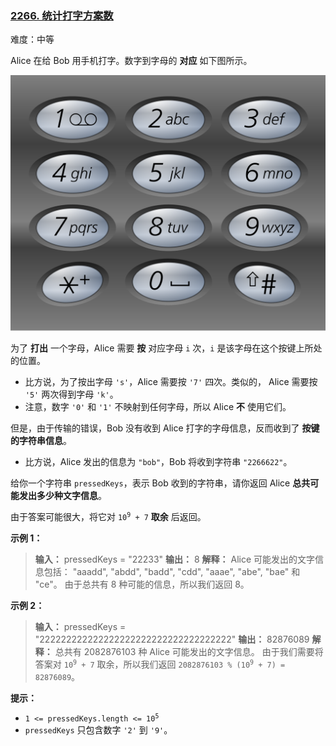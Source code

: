 ### [2266\. 统计打字方案数](https://leetcode.cn/problems/count-number-of-texts/)

难度：中等

Alice 在给 Bob 用手机打字。数字到字母的 **对应** 如下图所示。

![](./assets/img/Question2266.png)

为了 **打出** 一个字母，Alice 需要 **按** 对应字母 `i` 次，`i` 是该字母在这个按键上所处的位置。

- 比方说，为了按出字母 `'s'`，Alice 需要按 `'7'` 四次。类似的， Alice 需要按 `'5'` 两次得到字母  `'k'`。
- 注意，数字 `'0'` 和 `'1'` 不映射到任何字母，所以 Alice **不** 使用它们。

但是，由于传输的错误，Bob 没有收到 Alice 打字的字母信息，反而收到了 **按键的字符串信息**。

- 比方说，Alice 发出的信息为 `"bob"`，Bob 将收到字符串 `"2266622"`。

给你一个字符串 `pressedKeys`，表示 Bob 收到的字符串，请你返回 Alice **总共可能发出多少种文字信息**。

由于答案可能很大，将它对 <code>10<sup>9</sup> + 7</code> **取余** 后返回。

**示例 1：**

> **输入：** pressedKeys = "22233"
> **输出：** 8
> **解释：**
> Alice 可能发出的文字信息包括：
> "aaadd", "abdd", "badd", "cdd", "aaae", "abe", "bae" 和 "ce"。
> 由于总共有 8 种可能的信息，所以我们返回 8。

**示例 2：**

> **输入：** pressedKeys = "222222222222222222222222222222222222"
> **输出：** 82876089
> **解释：**
> 总共有 2082876103 种 Alice 可能发出的文字信息。
> 由于我们需要将答案对 <code>10<sup>9</sup> + 7</code> 取余，所以我们返回 <code>2082876103 % (10<sup>9</sup> + 7) = 82876089</code>。

**提示：**

- <code>1 <= pressedKeys.length <= 10<sup>5</sup></code>
- `pressedKeys` 只包含数字 `'2'` 到 `'9'`。
